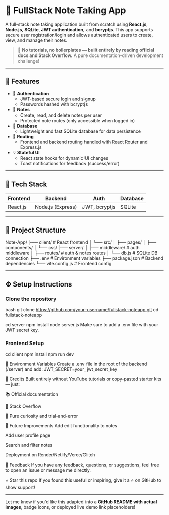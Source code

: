 # 📝 FullStack Note Taking App

A full-stack note taking application built from scratch using **React.js**, **Node.js**, **SQLite**, **JWT authentication**, and **bcryptjs**. This app supports secure user registration/login and allows authenticated users to create, view, and manage their notes.

> 🚀 **No tutorials, no boilerplates — built entirely by reading official docs and Stack Overflow.** A pure documentation-driven development challenge!

---

## 🌟 Features

- 🔐 **Authentication**
  - JWT-based secure login and signup
  - Passwords hashed with bcryptjs
- 📓 **Notes**
  - Create, read, and delete notes per user
  - Protected note routes (only accessible when logged in)
- 💾 **Database**
  - Lightweight and fast SQLite database for data persistence
- 🧭 **Routing**
  - Frontend and backend routing handled with React Router and Express.js
- 💡 **Stateful UI**
  - React state hooks for dynamic UI changes
  - Toast notifications for feedback (success/error)

---

## 🧱 Tech Stack

| Frontend | Backend | Auth | Database |
|----------|---------|------|----------|
| React.js | Node.js (Express) | JWT, bcryptjs | SQLite |

---

## 📁 Project Structure

Note-App/
├── client/ # React frontend
│ └── src/
│ ├── pages/
│ ├── components/
│ └── css/
├── server/
│ ├── middleware/ # auth middleware
│ ├── routes/ # auth & notes routes
│ └── db.js # SQLite DB connection
├── .env # Environment variables
├── package.json # Backend dependencies
└── vite.config.js # Frontend config


---

## ⚙️ Setup Instructions

### Clone the repository

bash
git clone https://github.com/your-username/fullstack-noteapp.git
cd fullstack-noteapp


cd server
npm install
node server.js
Make sure to add a .env file with your JWT secret key.

### Frontend Setup

cd client
npm install
npm run dev

🔐 Environment Variables
Create a .env file in the root of the backend (/server) and add:
JWT_SECRET=your_jwt_secret_key

🙌 Credits
Built entirely without YouTube tutorials or copy-pasted starter kits — just:

📚 Official documentation

💬 Stack Overflow

🧠 Pure curiosity and trial-and-error

📌 Future Improvements
Add edit functionality to notes

Add user profile page

Search and filter notes

Deployment on Render/Netlify/Verce/Glitch

💬 Feedback
If you have any feedback, questions, or suggestions, feel free to open an issue or message me directly.

⭐️ Star this repo
If you found this useful or inspiring, give it a ⭐ on GitHub to show support!


---

Let me know if you'd like this adapted into a **GitHub README with actual images**, badge icons, or deployed live demo link placeholders!
